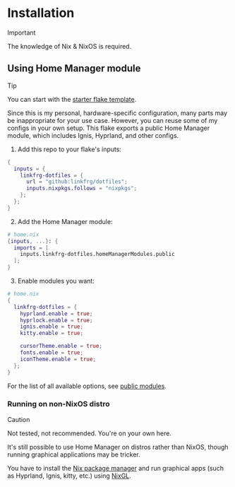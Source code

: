# Installation

> [!IMPORTANT]
> The knowledge of Nix & NixOS is required.

## Using Home Manager module

> [!TIP]
> You can start with the [starter flake template](https://github.com/linkfrg/dotfiles/blob/main/templates/starter).

Since this is my personal, hardware-specific configuration, many parts may be inappropriate for your use case.
However, you can reuse some of my configs in your own setup. This flake exports a public Home Manager module, which includes Ignis, Hyprland, and other configs.

1. Add this repo to your flake's inputs:

```nix
{
  inputs = {
    linkfrg-dotfiles = {
      url = "github:linkfrg/dotfiles";
      inputs.nixpkgs.follows = "nixpkgs";
    };
  };
}
```

2. Add the Home Manager module:

```nix
# home.nix
{inputs, ...}: {
  imports = [
    inputs.linkfrg-dotfiles.homeManagerModules.public
  ];
}
```

3. Enable modules you want:

```nix
# home.nix
{
  linkfrg-dotfiles = {
    hyprland.enable = true;
    hyprlock.enable = true;
    ignis.enable = true;
    kitty.enable = true;

    cursorTheme.enable = true;
    fonts.enable = true;
    iconTheme.enable = true;
  };
}
```

For the list of all available options, see [public modules](https://github.com/linkfrg/dotfiles/tree/main/modules/public).

### Running on non-NixOS distro

> [!CAUTION]
> Not tested, not recommended. You're on your own here.

It's still possible to use Home Manager on distros rather than NixOS, though running graphical applications may be tricker.

You have to install the [Nix package manager](https://nixos.org/download) and run graphical apps (such as Hyprland, Ignis, kitty, etc.) using [NixGL](https://github.com/nix-community/nixGL).
